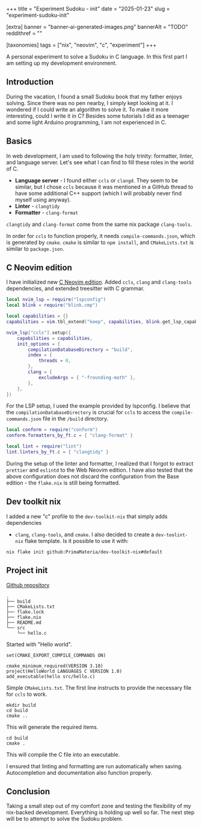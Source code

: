 +++
title = "Experiment Sudoku - init"
date = "2025-01-23"
slug = "experiment-sudoku-init"

[extra]
banner = "banner-ai-generated-images.png"
bannerAlt = "TODO"
reddithref = ""

[taxonomies]
tags = ["nix", "neovim", "c", "experiment"]
+++

A personal experiment to solve a Sudoku in C language. In this first part I am
setting up my development environment.

<!-- more -->
<!-- TOC -->

## Introduction

During the vacation, I found a small Sudoku book that my father enjoys solving.
Since there was no pen nearby, I simply kept looking at it. I wondered if I
could write an algorithm to solve it. To make it more interesting, could I write
it in C? Besides some tutorials I did as a teenager and some light Arduino
programming, I am not experienced in C.


## Basics 

In web development, I am used to following the holy trinity: formatter, linter,
and language server. Let's see what I can find to fill these roles in the world
of C.

- **Language server** - I found either `ccls` or `clangd`. They seem to be
  similar, but I chose `ccls` because it was mentioned in a GitHub thread to
  have some additional C++ support (which I will probably never find myself
  using anyway).
- **Linter** - `clangtidy`
- **Formatter** - `clang-format`

`clangtidy` and `clang-format` come from the same nix package `clang-tools`.

In order for `ccls` to function properly, it needs `compile-commands.json`,
which is generated by `cmake`. `cmake` is similar to `npm install`, and
`CMakeLists.txt` is similar to `package.json`.

## C Neovim edition

I have initialized new [C Neovim edition](https://github.com/PrimaMateria/neovim-nix/tree/main/src/packages/neovim/c). Added `ccls`, `clang` and `clang-tools` dependencies, and extended treesitter with C grammar.

```lua
local nvim_lsp = require("lspconfig")
local blink = require("blink.cmp")

local capabilities = {}
capabilities = vim.tbl_extend("keep", capabilities, blink.get_lsp_capabilities())

nvim_lsp["ccls"].setup({
    capabilities = capabilities,
    init_options = {
        compilationDatabaseDirectory = "build",
        index = {
            threads = 0,
        },
        clang = {
            excludeArgs = { "-frounding-math" },
        },
    },
})
```

For the LSP setup, I used the example provided by lspconfig. I believe that the
`compilationDatabaseDirectory` is crucial for `ccls` to access the
`compile-commands.json` file in the `/build` directory.

```lua
local conform = require("conform")
conform.formatters_by_ft.c = { "clang-format" }

local lint = require("lint")
lint.linters_by_ft.c = { "clangtidy" }
```

During the setup of the linter and formatter, I realized that I forgot to
extract `prettier` and `eslintd` to the Web Neovim edition. I have also tested
that the above configuration does not discard the configuration from the Base
edition - the `flake.nix` is still being formatted.

## Dev toolkit nix

I added a new "c" profile to the `dev-toolkit-nix` that simply adds dependencies
- `clang`, `clang-tools`, and `cmake`. I also decided to create a
`dev-toolint-nix` flake template. Is it possible to use it with:

```
nix flake init github:PrimaMateria/dev-toolkit-nix#default
```

## Project init

[Github repository](https://github.com/PrimaMateria/experiment-sudoku)

```
.
├── build
├── CMakeLists.txt
├── flake.lock
├── flake.nix
├── README.md
└── src
    └── hello.c
```

Started with "Hello world".

```
set(CMAKE_EXPORT_COMPILE_COMMANDS ON)

cmake_minimum_required(VERSION 3.10)
project(HelloWorld LANGUAGES C VERSION 1.0)
add_executable(hello src/hello.c)
```

Simple `CMakeLists.txt`. The first line instructs to provide the necessary file
for `ccls` to work.

```
mkdir build
cd build
cmake ..
```

This will generate the required items.

```
cd build
cmake .
```

This will compile the C file into an executable.

I ensured that linting and formatting are run automatically when saving.
Autocompletion and documentation also function properly.

## Conclusion

Taking a small step out of my comfort zone and testing the flexibility of my
nix-backed development. Everything is holding up well so far. The next step will
be to attempt to solve the Sudoku problem.
